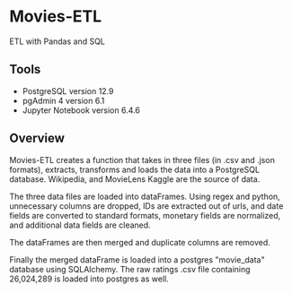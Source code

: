 # Movies-ETL
ETL with Pandas and SQL

## Tools
- PostgreSQL version 12.9
- pgAdmin 4 version 6.1
- Jupyter Notebook version 6.4.6

## Overview
Movies-ETL creates a function that takes in three files (in .csv and .json formats), extracts, transforms and loads the data into a PostgreSQL database.  Wikipedia, and MovieLens Kaggle are the source of data. 

The three data files are loaded into dataFrames. Using regex and python, unnecessary columns are dropped, IDs are extracted out of urls, and date fields are converted to standard formats, monetary fields are normalized, and additional data fields are cleaned.

The dataFrames are then merged and duplicate columns are removed.

Finally the merged dataFrame is loaded into a postgres "movie_data" database using SQLAlchemy.  The raw ratings .csv file containing 26,024,289 is loaded into postgres as well. 



